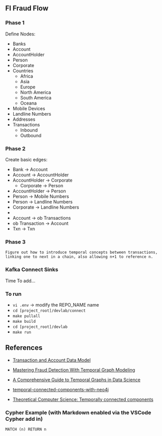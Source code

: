 ## FI Fraud Flow

### Phase 1

Define Nodes:

  - Banks
  - Account
  - AccountHolder
  - Person
  - Corporate
  - Countries
    - Africa
    - Asia
    - Europe
    - North America
    - South America
    - Oceana
  - Mobile Devices
  - Landline Numbers
  - Addresses
  - Transactions
    - Inbound
    - Outbound


### Phase 2

Create basic edges:

  - Bank -> Account
  - Account -> AccountHolder
  - AccountHolder -> Corporate
    - Corporate -> Person
  - AccountHolder -> Person
  - Person -> Mobile Numbers
  - Person -> Landline Numbers
  - Corporate -> Landline Numbers
  - 
  - Account -> ob Transactions
  - ob Transaction -> Account
  - Txn -> Txn

### Phase 3

    Figure out how to introduce temporal concepts between transactions, linking one to next in a chain, also allowing n+1 to reference n.


### Kafka Connect Sinks

Time To add...


### To run

- `vi .env`    -> modify the REPO_NAME name
- `cd [project_root]/devlab/connect`
- `make pullall`
- `make build`
- `cd [project_root]/devlab`
- `make run`


## References


- [Transaction and Account Data Model](https://neo4j.com/developer/industry-use-cases/data-models/transactions/transactions-base-model/?_gl=1*d43n9l*_gcl_au*MTc2MjA3MzA3NS4xNzUzMjY3Mzc5*_ga*NzU1MTc3ODQwLjE3NTMyNjczNzk.*_ga_DL38Q8KGQC*czE3NTMyNjczNzkkbzEkZzEkdDE3NTMyNzM2MzIkajYwJGwwJGgw*_ga_DZP8Z65KK4*czE3NTMyNjczNzkkbzEkZzEkdDE3NTMyNzM2MzIkajYwJGwwJGgw)


- [Mastering Fraud Detection With Temporal Graph Modeling](https://neo4j.com/blog/developer/mastering-fraud-detection-temporal-graph/)

- [A Comprehensive Guide to Temporal Graphs in Data Science](https://www.analyticsvidhya.com/blog/2023/12/a-comprehensive-guide-to-temporal-graphs-in-data-science/)

- [temporal-connected-components-with-neo4j](https://github.com/halftermeyer/temporal-connected-components-with-neo4j/tree/main)

- [Theoretical Computer Science: Temporally connected components](https://www.sciencedirect.com/science/article/pii/S0304397524003748)

### Cypher Example (with Markdown enabled via the VSCode Cypher add in)

```cypher
MATCH (n) RETURN n
```
